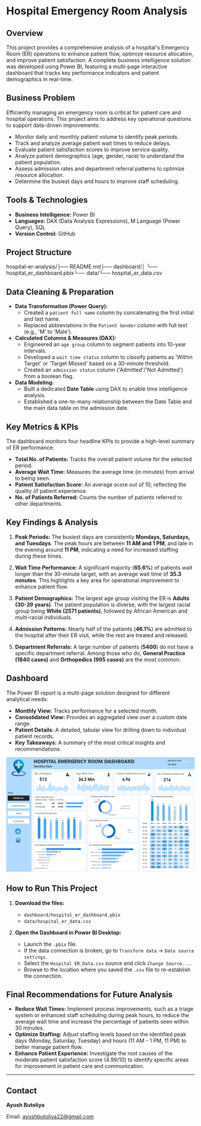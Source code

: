 # Hospital Emergency Room Analysis

## Overview

This project provides a comprehensive analysis of a hospital's Emergency Room (ER) operations to enhance patient flow, optimize resource allocation, and improve patient satisfaction. A complete business intelligence solution was developed using Power BI, featuring a multi-page interactive dashboard that tracks key performance indicators and patient demographics in real-time.

## Business Problem

Efficiently managing an emergency room is critical for patient care and hospital operations. This project aims to address key operational questions to support data-driven improvements:
- Monitor daily and monthly patient volume to identify peak periods.
- Track and analyze average patient wait times to reduce delays.
- Evaluate patient satisfaction scores to improve service quality.
- Analyze patient demographics (age, gender, race) to understand the patient population.
- Assess admission rates and department referral patterns to optimize resource allocation.
- Determine the busiest days and hours to improve staff scheduling.

## Tools & Technologies

- **Business Intelligence:** Power BI
- **Languages:** DAX (Data Analysis Expressions), M Language (Power Query), SQL
- **Version Control:** GitHub

## Project Structure

hospital-er-analysis/├── README.md├── dashboard/│   └── hospital_er_dashboard.pbix└── data/└── hospital_er_data.csv
## Data Cleaning & Preparation

- **Data Transformation (Power Query):**
  - Created a `patient full name` column by concatenating the first initial and last name.
  - Replaced abbreviations in the `Patient Gender` column with full text (e.g., 'M' to 'Male').
- **Calculated Columns & Measures (DAX):**
  - Engineered an `age group` column to segment patients into 10-year intervals.
  - Developed a `wait time status` column to classify patients as 'Within Target' or 'Target Missed' based on a 30-minute threshold.
  - Created an `admission status` column ('Admitted'/'Not Admitted') from a boolean flag.
- **Data Modeling:**
  - Built a dedicated **Date Table** using DAX to enable time intelligence analysis.
  - Established a one-to-many relationship between the Date Table and the main data table on the admission date.

## Key Metrics & KPIs

The dashboard monitors four headline KPIs to provide a high-level summary of ER performance:
- **Total No. of Patients:** Tracks the overall patient volume for the selected period.
- **Average Wait Time:** Measures the average time (in minutes) from arrival to being seen.
- **Patient Satisfaction Score:** An average score out of 10, reflecting the quality of patient experience.
- **No. of Patients Referred:** Counts the number of patients referred to other departments.

## Key Findings & Analysis

1.  **Peak Periods:** The busiest days are consistently **Mondays, Saturdays, and Tuesdays**. The peak hours are between **11 AM and 1 PM**, and late in the evening around **11 PM**, indicating a need for increased staffing during these times.

2.  **Wait Time Performance:** A significant majority (**65.6%**) of patients wait longer than the 30-minute target, with an average wait time of **35.3 minutes**. This highlights a key area for operational improvement to enhance patient flow.

3.  **Patient Demographics:** The largest age group visiting the ER is **Adults (30-39 years)**. The patient population is diverse, with the largest racial group being **White (2571 patients)**, followed by African American and multi-racial individuals.

4.  **Admission Patterns:** Nearly half of the patients (**46.1%**) are admitted to the hospital after their ER visit, while the rest are treated and released.

5.  **Department Referrals:** A large number of patients (**5400**) do not have a specific department referral. Among those who do, **General Practice (1840 cases)** and **Orthopedics (995 cases)** are the most common.

## Dashboard

The Power BI report is a multi-page solution designed for different analytical needs:
- **Monthly View:** Tracks performance for a selected month.
- **Consolidated View:** Provides an aggregated view over a custom date range.
- **Patient Details:** A detailed, tabular view for drilling down to individual patient records.
- **Key Takeaways:** A summary of the most critical insights and recommendations.

![Hospital ER Dashboard](images/hospital-emergency-room-monthly-view.png)

## How to Run This Project

1.  **Download the files:**
    - `dashboard/hospital_er_dashboard.pbix`
    - `data/hospital_er_data.csv`

2.  **Open the Dashboard in Power BI Desktop:**
    - Launch the `.pbix` file.
    - If the data connection is broken, go to `Transform data` -> `Data source settings`.
    - Select the `Hospital ER_Data.csv` source and click `Change Source...`.
    - Browse to the location where you saved the `.csv` file to re-establish the connection.

## Final Recommendations for Future Analysis

- **Reduce Wait Times:** Implement process improvements, such as a triage system or enhanced staff scheduling during peak hours, to reduce the average wait time and increase the percentage of patients seen within 30 minutes.
- **Optimize Staffing:** Adjust staffing levels based on the identified peak days (Monday, Saturday, Tuesday) and hours (11 AM - 1 PM, 11 PM) to better manage patient flow.
- **Enhance Patient Experience:** Investigate the root causes of the moderate patient satisfaction score (4.99/10) to identify specific areas for improvement in patient care and communication.

---

## Contact
**Ayush Butoliya**

Email: ayushbutoliya22@gmail.com
